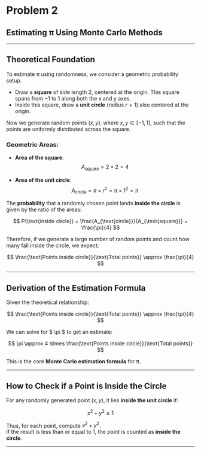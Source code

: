 # Problem 2

## Estimating π Using Monte Carlo Methods  
---
## Theoretical Foundation

To estimate π using randomness, we consider a geometric probability setup.

- Draw a **square** of side length 2, centered at the origin. This square spans from $-1$ to $1$ along both the x and y axes.
- Inside this square, draw a **unit circle** (radius $r = 1$) also centered at the origin.

Now we generate random points $(x, y)$, where $x, y \in [-1, 1]$, such that the points are uniformly distributed across the square.

### Geometric Areas:

- **Area of the square**:  
$$
  A_{\text{square}} = 2 \times 2 = 4
$$

- **Area of the unit circle**:  
$$
  A_{\text{circle}} = \pi \times r^2 = \pi \times 1^2 = \pi
$$

The **probability** that a randomly chosen point lands **inside the circle** is given by the ratio of the areas:

$$
P(\text{inside circle}) = \frac{A_{\text{circle}}}{A_{\text{square}}} = \frac{\pi}{4}
$$

Therefore, if we generate a large number of random points and count how many fall inside the circle, we expect:

$$
\frac{\text{Points inside circle}}{\text{Total points}} \approx \frac{\pi}{4}
$$

---

## Derivation of the Estimation Formula

Given the theoretical relationship:

$$
\frac{\text{Points inside circle}}{\text{Total points}} \approx \frac{\pi}{4}
$$

We can solve for $ \pi $ to get an estimate:

$$
\pi \approx 4 \times \frac{\text{Points inside circle}}{\text{Total points}}
$$

This is the core **Monte Carlo estimation formula** for π.

---

## How to Check if a Point is Inside the Circle

For any randomly generated point $(x, y)$, it lies **inside the unit circle** if:

$$
x^2 + y^2 \leq 1
$$

Thus, for each point, compute $x^2 + y^2$.  
If the result is less than or equal to 1, the point is counted as **inside the circle**.

---
